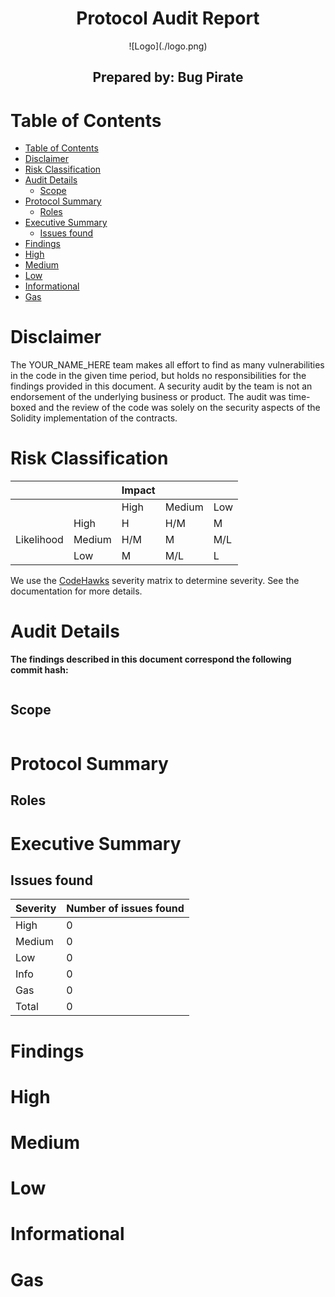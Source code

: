 <div style="text-align:center;">
  <h1>Protocol Audit Report</h1>
</div>

<div style="text-align:center;">
  ![Logo](./logo.png)
</div>

<div style="text-align:center;">
  <h2>Prepared by: Bug Pirate</h2>
</div>


<!-- Your report starts here! -->

# Table of Contents
- [Table of Contents](#table-of-contents)
- [Disclaimer](#disclaimer)
- [Risk Classification](#risk-classification)
- [Audit Details](#audit-details)
  - [Scope](#scope)
- [Protocol Summary](#protocol-summary)
  - [Roles](#roles)
- [Executive Summary](#executive-summary)
  - [Issues found](#issues-found)
- [Findings](#findings)
- [High](#high)
- [Medium](#medium)
- [Low](#low)
- [Informational](#informational)
- [Gas](#gas)


# Disclaimer

The YOUR_NAME_HERE team makes all effort to find as many vulnerabilities in the code in the given time period, but holds no responsibilities for the findings provided in this document. A security audit by the team is not an endorsement of the underlying business or product. The audit was time-boxed and the review of the code was solely on the security aspects of the Solidity implementation of the contracts.

# Risk Classification

|            |        | Impact |        |     |
| ---------- | ------ | ------ | ------ | --- |
|            |        | High   | Medium | Low |
|            | High   | H      | H/M    | M   |
| Likelihood | Medium | H/M    | M      | M/L |
|            | Low    | M      | M/L    | L   |

We use the [CodeHawks](https://docs.codehawks.com/hawks-auditors/how-to-evaluate-a-finding-severity) severity matrix to determine severity. See the documentation for more details.

# Audit Details 

**The findings described in this document correspond the following commit hash:**
```

```

## Scope 

```

```

# Protocol Summary



## Roles

# Executive Summary

## Issues found

| Severity | Number of issues found |
| -------- | ---------------------- |
| High     | 0                      |
| Medium   | 0                      |
| Low      | 0                      |
| Info     | 0                      |
| Gas      | 0                      |
| Total    | 0                      |


# Findings
# High
# Medium
# Low 
# Informational
# Gas 
